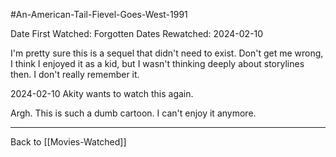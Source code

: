 #An-American-Tail-Fievel-Goes-West-1991

Date First Watched:  Forgotten
Dates Rewatched:  2024-02-10

I'm pretty sure this is a sequel that didn't need to exist.  Don't get me wrong, I think I enjoyed it as a kid, but I wasn't thinking deeply about storylines then.  I don't really remember it.

2024-02-10
Akity wants to watch this again.

Argh.  This is such a dumb cartoon.  I can't enjoy it anymore.

---
Back to [[Movies-Watched]]